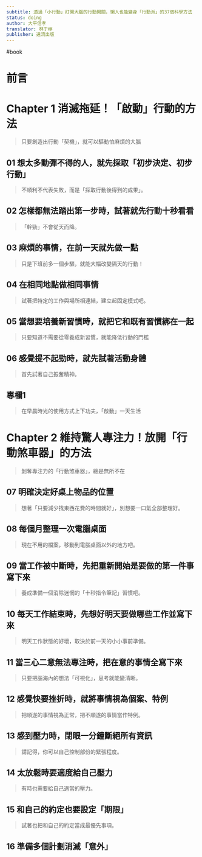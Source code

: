 ```yaml
---
subtitle: 透過「小行動」打開大腦的行動開關，懶人也能變身「行動派」的37個科學方法
status: doing
author: 大平信孝
translator: 林于楟
publisher: 遠流出版
---
```

#book
# 前言

# Chapter 1 消滅拖延！「啟動」行動的方法

> 只要創造出行動「契機」，就可以驅動怕麻煩的大腦

## 01 想太多動彈不得的人，就先採取「初步決定、初步行動」

> 不順利不代表失敗，而是「採取行動後得到的成果」。

## 02 怎樣都無法踏出第一步時，試著就先行動十秒看看

> 「幹勁」不會從天而降。

## 03 麻煩的事情，在前一天就先做一點

> 只是下班前多一個步驟，就能大幅改變隔天的行動！

## 04 在相同地點做相同事情

> 試著把特定的工作與場所相連結，建立起固定模式吧。

## 05 當想要培養新習慣時，就把它和既有習慣綁在一起

> 只要知道不需要從零養成新習慣，就能降低行動的門檻

## 06 感覺提不起勁時，就先試著活動身體

> 首先試著自己振奮精神。

## 專欄1

> 在早晨時光的使用方式上下功夫，「啟動」一天生活

# Chapter 2 維持驚人專注力！放開「行動煞車器」的方法

> 剝奪專注力的「行動煞車器」，總是無所不在

## 07 明確決定好桌上物品的位置

> 想著「只要減少找東西花費的時間就好」，別想要一口氣全部整理好。

## 08 每個月整理一次電腦桌面

> 現在不用的檔案，移動到電腦桌面以外的地方吧。

## 09 當工作被中斷時，先把重新開始是要做的第一件事寫下來

> 養成準備一個消除迷惘的「十秒指令筆記」習慣吧。

## 10 每天工作結束時，先想好明天要做哪些工作並寫下來

> 明天工作狀態的好壞，取決於前一天的小小事前準備。

## 11 當三心二意無法專注時，把在意的事情全寫下來

> 只要把腦海內的想法「可視化」，思考就能變清晰。

## 12 感覺快要挫折時，就將事情視為個案、特例

> 把順遂的事情視為正常，把不順遂的事情當作特例。

## 13 感到壓力時，閉眼一分鐘斷絕所有資訊

> 請記得，你可以自己控制部份的緊張程度。

## 14 太放鬆時要適度給自己壓力

> 有時也需要給自己適當的壓力。

## 15 和自己的約定也要設定「期限」

> 試著也把和自己的約定當成最優先事項。

## 16 準備多個計劃消滅「意外」

